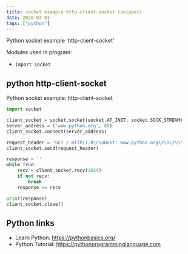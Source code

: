 ```yaml
---
title: socket example http-client-socket (snippet)
date: 2020-03-01
tags: ["python"]
---
```

Python socket example 'http-client-socket'


Modules used in program: 
* `import socket`

## python http-client-socket

Python socket example: http-client-socket

```python
import socket

client_socket = socket.socket(socket.AF_INET, socket.SOCK_STREAM)
server_address = ('www.python.org', 80)
client_socket.connect(server_address)

request_header = 'GET / HTTP/1.0\r\nHost: www.python.org\r\n\r\n'
client_socket.send(request_header)

response = ''
while True:
    recv = client_socket.recv(1024)
    if not recv:
        break
    response += recv 

print(response)
client_socket.close()    

```

## Python links

- Learn Python: https://pythonbasics.org/
- Python Tutorial: https://pythonprogramminglanguage.com
